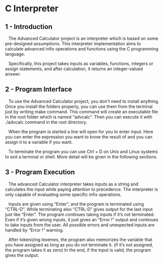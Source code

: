 # C Interpreter

## 1 - Introduction
&ensp; The Advanced Calculator project is an interpreter which is based on some pre-designed assumptions. This interpreter implementation aims to calculate advanced infix operations and functions using the C programming language. 	

&ensp; Specifically, this project takes inputs as variables, functions, integers or assign statements, and after calculation, it returns an integer-valued answer.

## 2 - Program Interface 
&ensp; To use the Advanced Calculator project, you don't need to install anything. Once you install the folders properly, you can use them from the terminal just by writing make command. This command will create an executable file in the root folder which is named “advcalc”. Then you can execute it with ./advcalc command in the root directory. 

&ensp; When the program is started a line will open for you to enter input. Here you can enter the expression you want to know the result of and you can assign it to a variable if you want.

 &ensp; To terminate the program you can use Ctrl + D on Unix and Linux systems to exit a terminal or shell. More detail will be given in the following sections.
             
## 3 - Program Execution
&ensp; The advanced Calculator interpreter takes inputs as a string and calculates the input while paying attention to precedence. The interpreter is only capable of evaluating some specific infix operations. 

&ensp; Inputs are given using “Enter”, and the program is terminated using “CTRL-D”. While terminating also “CTRL-D” gives output for the last input just like “Enter”. The program continues taking inputs if it’s not terminated. Even if it’s given wrong inputs, it just gives an “Error !” output and continues to take inputs from the user. All possible errors and unexpected inputs are handled by “Error !” warning.

&ensp; After tokenizing lexemes, the program also memorizes the variable that you have assigned as long as you do not terminate it. (if it’s not assigned, the program takes it as zero) In the end, if the input is valid, the program gives the output.
